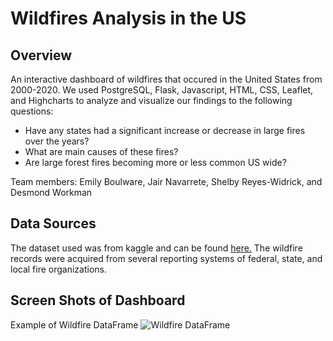 <h1> Wildfires Analysis in the US </h1>

<h2> Overview </h2>

An interactive dashboard of wildfires that occured in the United States from 2000-2020. We used PostgreSQL, Flask, Javascript, HTML, CSS, Leaflet, and Highcharts to analyze and visualize our findings to the following questions:

* Have any states had a significant increase or decrease in large fires over the years?
* What are main causes of these fires?
* Are large forest fires becoming more or less common US wide?


Team members: Emily Boulware, Jair Navarrete, Shelby Reyes-Widrick, and Desmond Workman

<h2> Data Sources </h2>

The dataset used was from kaggle and can be found [here.](https://www.kaggle.com/datasets/behroozsohrabi/us-wildfire-records-6th-edition 'US Wildfires') 
The wildfire records were acquired from several reporting systems of federal, state, and local fire organizations. 

<h2> Screen Shots of Dashboard </h2>

Example of Wildfire DataFrame
![Wildfire DataFrame](https://github.com/emilymees/ProjectThree/blob/main/images/wildfires_df.png)

